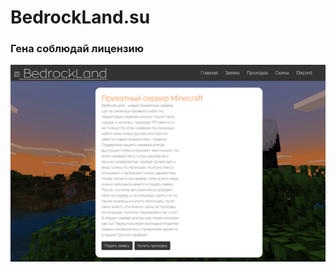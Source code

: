 # BedrockLand.su
### Гена соблюдай лицензию
![img](https://github.com/FittaClub/BedrockLand.su/blob/main/img.png)
